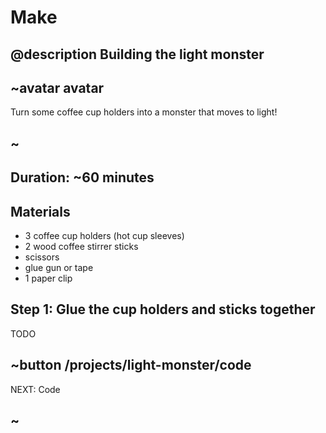 # Make

## @description Building the light monster

## ~avatar avatar

Turn some coffee cup holders into a monster that moves to light!

## ~

## Duration: ~60 minutes

## Materials

* 3 coffee cup holders (hot cup sleeves)
* 2 wood coffee stirrer sticks
* scissors
* glue gun or tape
* 1 paper clip

## Step 1: Glue the cup holders and sticks together

TODO

## ~button /projects/light-monster/code
NEXT: Code
## ~
